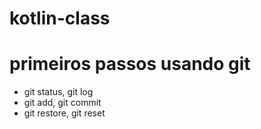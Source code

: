 # kotlin-class

# primeiros passos usando git
- git status, git log
- git add, git commit
- git restore, git reset
